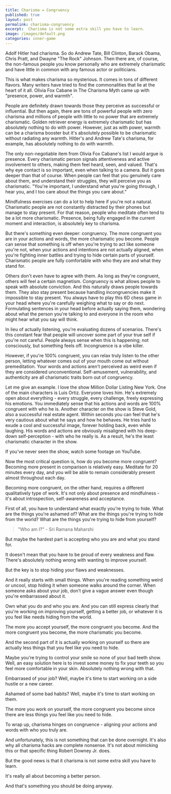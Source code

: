 ```yaml
---
title: Charisma = Congruency
published: true
layout: post
permalink: charisma-congruency
excerpt:  Charisma is not some extra skill you have to learn.
image: /images/default.png
categories: inner-game
---
```


Adolf Hitler had charisma. So do Andrew Tate, Bill Clinton, Barack Obama, Chris Pratt, and Dwayne "The Rock" Johnson. Then there are, of course, the non-famous people you know personally who are extremely charismatic and have little in common with any famous actor or politicians.

This is what makes charisma so mysterious. It comes in tons of different flavors. Many writers have tried to find the commonalities that lie at the heart of it all. Olivia Fox Cabane in The Charisma Myth came up with "presence, power, and warmth".

People are definitely drawn towards those they perceive as successful or influential. But then again, there are tons of powerful people with zero charisma and millions of people with little to no power that are extremely charismatic. Golden retriever energy is extremely charismatic but has absolutely nothing to do with power. However, just as with power, warmth can be a charisma booster but it's absolutely possible to be charismatic without radiating any warmth. Hitler's and Andrew Tate's charisma, for example, has absolutely nothing to do with warmth.

The only non-negotiable item from Olivia Fox Cabane's list I would argue is presence. Every charismatic person signals attentiveness and active involvement to others, making them feel heard, seen, and valued. That's why eye contact is so important, even when talking to a camera. But it goes deeper than that of course. When people can feel that you genuinely care about them, and understand their struggles, they will perceive you as charismatic. "You're important, I understand what you're going through, I hear you, and I too care about the things you care about."

Mindfulness exercises can do a lot to help here if you're not a natural. Charismatic people are not constantly distracted by their phones but manage to stay present. For that reason, people who meditate often tend to be a lot more charismatic. Presence, being fully engaged in the current moment and interaction, is absolutely key to charisma.

But there's something even deeper: congruency. The more congruent you are in your actions and words, the more charismatic you become. People can sense that something is off when you're trying to act like someone you're not, when your actions and intentions are not actually aligned, when you're fighting inner battles and trying to hide certain parts of yourself. Charismatic people are fully comfortable with who they are and what they stand for.

Others don't even have to agree with them. As long as they're congruent, others will feel a certain magnetism. Congruency is what allows people to speak with absolute conviction. And this naturally draws people towards them. They also stay present because handling incongruencies make it impossible to stay present. You always have to play this 6D chess game in your head where you're carefully weighing what to say or do next. Formulating sentences in your head before actually saying them, wondering about what the person you're talking to and everyone in the room who might hear what you say will think.

In lieu of actually listening, you're evaluating dozens of scenarios. There's this constant fear that people will uncover some part of your true self if you're not careful. People always sense when this is happening; not consciously, but something feels off. Incongruence is a vibe killer.

However, if you're 100% congruent, you can relax truly listen to the other person, letting whatever comes out of your mouth come out without premeditation. Your words and actions aren't perceived as weird even if they are considered unconventional. Self-amusement, vulnerability, and authenticity are all charismatic traits born out of congruency.

Let me give an example. I love the show Million Dollar Listing New York. One of the main characters is Luis Ortiz. Everyone loves him. He's extremely open about everything - every struggle, every challenge, freely expressing his emotions. You immediately sense that his actions and words are 100% congruent with who he is. Another character on the show is Steve Gold, also a successful real estate agent. Within seconds you can feel that he's very cautious about what he says and how he behaves. He tries hard to exude a cool and successful image, forever holding back, even while laughing. His words and actions are obviously misaligned with his deep-down self-perception - with who he really is. As a result, he's the least charismatic character in the show.

If you've never seen the show, watch some footage on YouTube.

Now the most critical question is, how do you become more congruent? Becoming more present in comparison is relatively easy. Meditate for 20 minutes every day, and you will be able to remain considerably present almost throughout each day.

Becoming more congruent, on the other hand, requires a different qualitatively type of work. It's not only about presence and mindfulness - it's about introspection, self-awareness and acceptance.

First of all, you have to understand what exactly you're trying to hide. What are the things you're ashamed of? What are the things you're trying to hide from the world? What are the things you're trying to hide from yourself?

> "Who am I?" - Sri Ramana Maharshi

But maybe the hardest part is accepting who you are and what you stand for. 

It doesn't mean that you have to be proud of every weakness and flaw. There's absolutely nothing wrong with wanting to improve yourself. 

But the key is to stop hiding your flaws and weaknesses.

And it really starts with small things. When you're reading something weird or uncool, stop hiding it when someone walks around the corner. When someone asks about your job, don't give a vague answer even though you're embarrassed about it. 

Own what you do and who you are. And you can still express clearly that you're working on improving yourself, getting a better job, or whatever it is you feel like needs hiding from the world.

The more you accept yourself, the more congruent you become. And the more congruent you become, the more charismatic you become.

And the second part of it is actually working on yourself so there are actually less things that you feel like you need to hide.

Maybe you're trying to control your smile so none of your bad teeth show. Well, an easy solution here is to invest some money to fix your teeth so you feel more comfortable in your skin. Absolutely nothing wrong with that.

Embarrased of your job? Well, maybe it's time to start working on a side hustle or a new career.

Ashamed of some bad habits? Well, maybe it's time to start working on them.

The more you work on yourself, the more congruent you become since there are less things you feel like you need to hide.

To wrap up, charisma hinges on congruence - aligning your actions and words with who you truly are. 

And unfortunately, this is not something that can be done overnight. It's also why all charisma hacks are complete nonsense. It's not about mimicking this or that specific thing Robert Downey Jr. does.

But the good news is that it charisma is not some extra skill you have to learn.

It's really all about becoming a better person.

And that's something you should be doing anyway.
